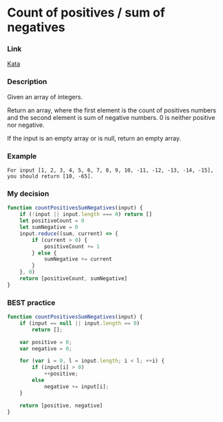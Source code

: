 # Count of positives / sum of negatives

### Link

[Kata](https://www.codewars.com/kata/576bb71bbbcf0951d5000044/train/javascript)

### Description

Given an array of integers.

Return an array, where the first element is the count of positives numbers and the second element is sum of negative numbers. 0 is neither positive nor negative.

If the input is an empty array or is null, return an empty array.


### Example

```
For input [1, 2, 3, 4, 5, 6, 7, 8, 9, 10, -11, -12, -13, -14, -15], you should return [10, -65].
```



### My decision

```javascript
function countPositivesSumNegatives(input) {
    if (!input || input.length === 0) return []
    let positiveCount = 0
    let sumNegative = 0
    input.reduce((sum, current) => {
        if (current > 0) {
            positiveCount += 1
        } else {
            sumNegative += current
        }
    }, 0)
    return [positiveCount, sumNegative]
}
```

### BEST practice

```javascript
function countPositivesSumNegatives(input) {
    if (input == null || input.length == 0)
        return [];

    var positive = 0;
    var negative = 0;

    for (var i = 0, l = input.length; i < l; ++i) {
        if (input[i] > 0)
            ++positive;
        else
            negative += input[i];
    }

    return [positive, negative]
}
```

